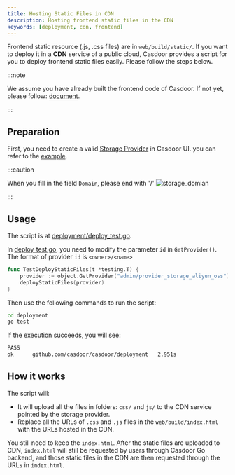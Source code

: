 ```yaml
---
title: Hosting Static Files in CDN
description: Hosting frontend static files in the CDN
keywords: [deployment, cdn, frontend]
---
```


Frontend static resource (.js, .css files) are in `web/build/static/`. If you want to deploy it
in a **CDN** service of a public cloud, Casdoor provides a script for you to deploy frontend static files easily. Please follow the steps below.

:::note

We assume you have already built the frontend code of Casdoor. If not yet, please follow: [document](/docs/basic/server-installation#frontend-1).

:::

## Preparation

First, you need to create a valid [Storage Provider](/docs/provider/storage) in Casdoor UI. you can refer to the [example](/docs/provider/storage#example).

:::caution

When you fill in the field `Domain`, please end with '/'
![storage_domian](/img/deployment/deploy-cdn/storage_domian.png)

:::

## Usage

The script is at [deployment/deploy_test.go](https://github.com/casdoor/casdoor/blob/7b0b426a76fd77b89817e0eafcccaed8d15b8cf4/deployment/deploy_test.go).

In [deploy_test.go](https://github.com/casdoor/casdoor/blob/7b0b426a76fd77b89817e0eafcccaed8d15b8cf4/deployment/deploy_test.go), you need to modify the parameter `id` in `GetProvider()`. The format of 
provider `id` is `<owner>/<name>`

```go
func TestDeployStaticFiles(t *testing.T) {
	provider := object.GetProvider("admin/provider_storage_aliyun_oss")
	deployStaticFiles(provider)
}
```

Then use the following commands to run the script:
```bash
cd deployment
go test
```

If the execution succeeds, you will see:
```bash
PASS
ok      github.com/casdoor/casdoor/deployment   2.951s
```

## How it works

The script will:

- It will upload all the files in folders: `css/` and `js/` to the CDN service pointed by the storage provider. 
- Replace all the URLs of `.css` and `.js` files in the `web/build/index.html` with the URLs hosted in the CDN.

You still need to keep the `index.html`. After the static files are uploaded to CDN, `index.html` will still be requested by users through Casdoor Go backend, and those static files in the CDN are then requested through the URLs in `index.html`.
